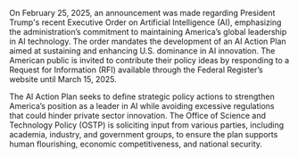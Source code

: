 On February 25, 2025, an announcement was made regarding President Trump's recent Executive Order on Artificial Intelligence (AI), emphasizing the administration’s commitment to maintaining America’s global leadership in AI technology. The order mandates the development of an AI Action Plan aimed at sustaining and enhancing U.S. dominance in AI innovation. The American public is invited to contribute their policy ideas by responding to a Request for Information (RFI) available through the Federal Register’s website until March 15, 2025.

The AI Action Plan seeks to define strategic policy actions to strengthen America’s position as a leader in AI while avoiding excessive regulations that could hinder private sector innovation. The Office of Science and Technology Policy (OSTP) is soliciting input from various parties, including academia, industry, and government groups, to ensure the plan supports human flourishing, economic competitiveness, and national security.